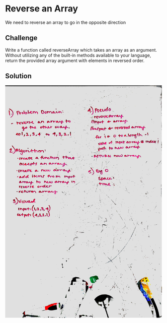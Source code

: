 # Reverse an Array
We need to reverse an array to go in the opposite direction

## Challenge
Write a function called reverseArray which takes an array as an argument. Without utilizing any of the built-in methods available to your language, return the provided array argument with elements in reversed order.

## Solution
![Getting Started](../../assets/array_reverse.jpg)
